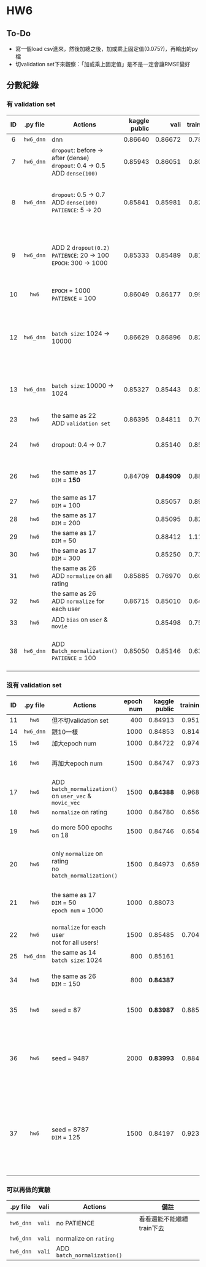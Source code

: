 HW6
===

To-Do
-----
* 寫一個load csv進來，然後加總之後，加或乘上固定值(0.075?)，再輸出的py檔
* 切validation set下來觀察：「加或乘上固定值」是不是一定會讓RMSE變好

分數紀錄
--------

### 有 validation set
| ID | .py file  | Actions                                                                         | kaggle public | vali        | training | epoch num | 備註                                                                |
|:--:|:---------:|---------------------------------------------------------------------------------|--------------:|------------:|---------:|----------:|---------------------------------------------------------------------|
| 6  | `hw6_dnn` | dnn                                                                             | 0.86640       | 0.86672     | 0.7857   | 400       | 爛爛的，ㄏㄏ                                                        |
| 7  | `hw6_dnn` | `dropout`: before → after (dense)<br> `dropout`: 0.4 → 0.5<br> ADD `dense(100)` | 0.85943       | 0.86051     | 0.8055   | 1000      | 感覺還不錯ㄎㄎ                                                      |
| 8  | `hw6_dnn` | `dropout`: 0.5 → 0.7<br> ADD `dense(100)`<br> `PATIENCE`: 5 → 20                | 0.85841       | 0.85981     | 0.8236   | 1000      | 感覺可以把dropout再開更大一點<br> 然後patience大一點                |
| 9  | `hw6_dnn` | ADD 2 `dropout(0.2)`<br> `PATIENCE`: 20 → 100<br> `EPOCH`: 300 → 1000           | 0.85333       | 0.85489     | 0.8171   | 1500      | 可能還可以稍微把dropout開大<br> 然後PATIENCE也可以大一點            |
| 10 | `hw6`     | `EPOCH` = 1000<br> `PATIENCE` = 100                                             | 0.86049       | 0.86177     | 0.9944   | 1500      | model跟ID 5一樣                                                     |
| 12 | `hw6_dnn` | `batch size`: 1024 → 10000                                                      | 0.86629       | 0.86896     | 0.8282   | 360       | batch size改大之後就爛啦<br> 可能PATIENCE也要跟著調一下才會比較好@@ |
| 13 | `hw6_dnn` | `batch size`: 10000 → 1024                                                      | 0.85327       | 0.85443     | 0.8150   | 800       | 再測一次10，看看epoch數是多少                                       |
| 23 | `hw6`     | the same as 22<br> ADD `validation set`                                         | 0.86395       | 0.84811     | 0.7021   | 420       | 看來這個方法行不通呢QQ                                              |
| 24 | `hw6`     | dropout: 0.4 → 0.7                                                              |               | 0.85140     | 0.8533   | 472       | 結果變爛啦，dropout開太大了                                         |
| 26 | `hw6`     | the same as 17<br> `DIM` = **150**                                              | 0.84709       | **0.84909** | 0.8855   | 401       | **Report Problem 2**<br> the best performance                       |
| 27 | `hw6`     | the same as 17<br> `DIM` = 100                                                  |               | 0.85057     | 0.8956   | 209       | **Report Problem 2**                                                |
| 28 | `hw6`     | the same as 17<br> `DIM` = 200                                                  |               | 0.85095     | 0.8296   | 289       | **Report Problem 2**                                                |
| 29 | `hw6`     | the same as 17<br> `DIM` = 50                                                   |               | 0.88412     | 1.1158   | 209       | **Report Problem 2**                                                |
| 30 | `hw6`     | the same as 17<br> `DIM` = 300                                                  |               | 0.85250     | 0.7379   | 426       | **Report Problem 2**                                                |
| 31 | `hw6`     | the same as 26<br> ADD `normalize` on all rating                                | 0.85885       | 0.76970     | 0.6016   | 541       | **Report Problem 1**                                                |
| 32 | `hw6`     | the same as 26<br> ADD `normalize` for each user                                | 0.86715       | 0.85010     | 0.6475   | 494       | **Report Problem 1**                                                |
| 33 | `hw6`     | ADD `bias` on `user` & `movie`                                                  |               | 0.85498     | 0.7589   |           | **Report Problem 3**                                                |
| 38 | `hw6_dnn` | ADD `Batch_normalization()`<br> `PATIENCE` = 100                                | 0.85050       | 0.85146     | 0.6398   | 664       | 感覺還可以再降下去，可是實在跑太久了，不想跑...                     |

### 沒有 validation set
| ID | .py file  | Actions                                                   | epoch num | kaggle public | training | 備註                                                                              |
|:--:|:---------:|-----------------------------------------------------------|----------:|--------------:|---------:|-----------------------------------------------------------------------------------|
| 11 | `hw6`     | 但不切validation set                                      | 400       | 0.84913       | 0.9518   |                                                                                   |
| 14 | `hw6_dnn` | 跟10一樣                                                  | 1000      | 0.84853       | 0.8147   |                                                                                   |
| 15 | `hw6`     | 加大epoch num                                             | 1000      | 0.84722       | 0.9740   |                                                                                   |
| 16 | `hw6`     | 再加大epoch num                                           | 1500      | 0.84747       | 0.9733   | 感覺是overfit了XD                                                                 |
| 17 | `hw6`     | ADD `batch_normalization()` on `user_vec` & `movic_vec`   | 1500      | **0.84388**   | 0.9685   |                                                                                   |
| 18 | `hw6`     | `normalize` on rating                                     | 1000      | 0.84780       | 0.6568   |                                                                                   |
| 19 | `hw6`     | do more 500 epochs on 18                                  | 1500      | 0.84746       | 0.6549   | 好像不太算overfit @@                                                              |
| 20 | `hw6`     | only `normalize` on rating<br> no `batch_normalization()` | 1500      | 0.84973       | 0.6595   | 看來normalize的成效很爛 @@                                                        |
| 21 | `hw6`     | the same as 17<br> `DIM` = 50<br> `epoch num` = 1000      | 1000      | 0.88073       |          | 作業第二題 - Part 1: DIM變小                                                      |
| 22 | `hw6`     | `normalize` for each user<br> not for all users!          | 1500      | 0.85485       | 0.7049   |                                                                                   |
| 25 | `hw6_dnn` | the same as 14<br> `batch size`: 1024                     | 800       | 0.85161       |          |                                                                                   |
| 34 | `hw6`     | the same as 26<br> `DIM` = 150                            | 800       | **0.84387**   |          | 準備要生出大量csv囉(1)                                                            |
| 35 | `hw6`     | seed = 87                                                 | 1500      | **0.83987**   | 0.8850   | 準備要生出大量csv囉(2)                                                            |
| 36 | `hw6`     | seed = 9487                                               | 2000      | **0.83993**   | 0.8841   | 準備要生出大量csv囉(3)<br> 看來再多epoch也沒用啦，overfit了                       |
| 37 | `hw6`     | seed = 8787<br> `DIM` = 125                               | 1500      | 0.84197       | 0.9230   | 準備要生出大量csv囉(3)<br> 來binary search `DIM`看看<br> 結論：`DIM`還是150比較好 |

### 可以再做的實驗
| .py file         | vali      | Actions                                         | 備註                      |
|:----------------:|:---------:|-------------------------------------------------|---------------------------|
| `hw6_dnn`        | `vali`    | no PATIENCE                                     | 看看還能不能繼續train下去 |
| `hw6_dnn`        | `vali`    | normalize on `rating`                           |                           |
| `hw6_dnn`        | `vali`    | ADD `batch_normalization()`                     |                           |
